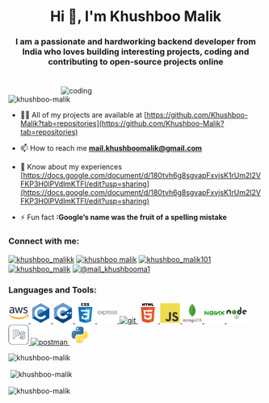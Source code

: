 <h1 align="center">Hi 👋, I'm Khushboo Malik</h1>
<h3 align="center">I am a passionate and hardworking backend developer from India who loves building interesting projects, coding and contributing to open-source projects online</h3>

<div align="center">
    <h1>
    </h1>
</div>

<img align ="right" alt="coding" width="400" src="https://cdn.dribbble.com/users/2704414/screenshots/7466903/media/b08ab576316bd4582fef189f471cd9e5.gif">

<p align="left"> <img src="https://komarev.com/ghpvc/?username=khushboo-malik&label=Profile%20views&color=0e75b6&style=flat" alt="khushboo-malik" /> </p>

- 👨‍💻 All of my projects are available at [https://github.com/Khushboo-Malik?tab=repositories](https://github.com/Khushboo-Malik?tab=repositories)

- 📫 How to reach me **mail.khushboomalik@gmail.com**

- 📄 Know about my experiences [https://docs.google.com/document/d/180tvh6g8sgvapFxvjsK1rUm2l2VFKP3H0lPVdlmKTFI/edit?usp=sharing](https://docs.google.com/document/d/180tvh6g8sgvapFxvjsK1rUm2l2VFKP3H0lPVdlmKTFI/edit?usp=sharing)

- ⚡ Fun fact **:Google’s name was the fruit of a spelling mistake**

<h3 align="left">Connect with me:</h3>
<p align="left">
<a href="https://twitter.com/khushboo_malikk" target="blank"><img align="center" src="https://raw.githubusercontent.com/rahuldkjain/github-profile-readme-generator/master/src/images/icons/Social/twitter.svg" alt="khushboo_malikk" height="30" width="40" /></a>
<a href="https://linkedin.com/in/khushboo malik" target="blank"><img align="center" src="https://raw.githubusercontent.com/rahuldkjain/github-profile-readme-generator/master/src/images/icons/Social/linked-in-alt.svg" alt="khushboo malik" height="30" width="40" /></a>
<a href="https://instagram.com/khushboo_malik101" target="blank"><img align="center" src="https://raw.githubusercontent.com/rahuldkjain/github-profile-readme-generator/master/src/images/icons/Social/instagram.svg" alt="khushboo_malik101" height="30" width="40" /></a>
<a href="https://www.codechef.com/users/khushboo_malik" target="blank"><img align="center" src="https://cdn.jsdelivr.net/npm/simple-icons@3.1.0/icons/codechef.svg" alt="khushboo_malik" height="30" width="40" /></a>
<a href="https://www.hackerrank.com/@mail_khushbooma1" target="blank"><img align="center" src="https://raw.githubusercontent.com/rahuldkjain/github-profile-readme-generator/master/src/images/icons/Social/hackerrank.svg" alt="@mail_khushbooma1" height="30" width="40" /></a>
</p>

<h3 align="left">Languages and Tools:</h3>
<p align="left"> <a href="https://aws.amazon.com" target="_blank" rel="noreferrer"> <img src="https://raw.githubusercontent.com/devicons/devicon/master/icons/amazonwebservices/amazonwebservices-original-wordmark.svg" alt="aws" width="40" height="40"/> </a> <a href="https://www.cprogramming.com/" target="_blank" rel="noreferrer"> <img src="https://raw.githubusercontent.com/devicons/devicon/master/icons/c/c-original.svg" alt="c" width="40" height="40"/> </a> <a href="https://www.w3schools.com/cpp/" target="_blank" rel="noreferrer"> <img src="https://raw.githubusercontent.com/devicons/devicon/master/icons/cplusplus/cplusplus-original.svg" alt="cplusplus" width="40" height="40"/> </a> <a href="https://www.w3schools.com/css/" target="_blank" rel="noreferrer"> <img src="https://raw.githubusercontent.com/devicons/devicon/master/icons/css3/css3-original-wordmark.svg" alt="css3" width="40" height="40"/> </a> <a href="https://expressjs.com" target="_blank" rel="noreferrer"> <img src="https://raw.githubusercontent.com/devicons/devicon/master/icons/express/express-original-wordmark.svg" alt="express" width="40" height="40"/> </a> <a href="https://git-scm.com/" target="_blank" rel="noreferrer"> <img src="https://www.vectorlogo.zone/logos/git-scm/git-scm-icon.svg" alt="git" width="40" height="40"/> </a> <a href="https://www.w3.org/html/" target="_blank" rel="noreferrer"> <img src="https://raw.githubusercontent.com/devicons/devicon/master/icons/html5/html5-original-wordmark.svg" alt="html5" width="40" height="40"/> </a> <a href="https://developer.mozilla.org/en-US/docs/Web/JavaScript" target="_blank" rel="noreferrer"> <img src="https://raw.githubusercontent.com/devicons/devicon/master/icons/javascript/javascript-original.svg" alt="javascript" width="40" height="40"/> </a> <a href="https://www.mongodb.com/" target="_blank" rel="noreferrer"> <img src="https://raw.githubusercontent.com/devicons/devicon/master/icons/mongodb/mongodb-original-wordmark.svg" alt="mongodb" width="40" height="40"/> </a> <a href="https://www.nginx.com" target="_blank" rel="noreferrer"> <img src="https://raw.githubusercontent.com/devicons/devicon/master/icons/nginx/nginx-original.svg" alt="nginx" width="40" height="40"/> </a> <a href="https://nodejs.org" target="_blank" rel="noreferrer"> <img src="https://raw.githubusercontent.com/devicons/devicon/master/icons/nodejs/nodejs-original-wordmark.svg" alt="nodejs" width="40" height="40"/> </a> <a href="https://www.photoshop.com/en" target="_blank" rel="noreferrer"> <img src="https://raw.githubusercontent.com/devicons/devicon/master/icons/photoshop/photoshop-line.svg" alt="photoshop" width="40" height="40"/> </a> <a href="https://postman.com" target="_blank" rel="noreferrer"> <img src="https://www.vectorlogo.zone/logos/getpostman/getpostman-icon.svg" alt="postman" width="40" height="40"/> </a> <a href="https://www.python.org" target="_blank" rel="noreferrer"> <img src="https://raw.githubusercontent.com/devicons/devicon/master/icons/python/python-original.svg" alt="python" width="40" height="40"/> </a> </p>

<p><img align="left" src="https://github-readme-stats.vercel.app/api/top-langs?username=khushboo-malik&show_icons=true&locale=en&layout=compact" alt="khushboo-malik" /></p>
<br>

<p>&nbsp;<img align="center" src="https://github-readme-stats.vercel.app/api?username=khushboo-malik&show_icons=true&locale=en" alt="khushboo-malik" /></p>

<p><img align="center" src="https://github-readme-streak-stats.herokuapp.com/?user=khushboo-malik&" alt="khushboo-malik" /></p>

